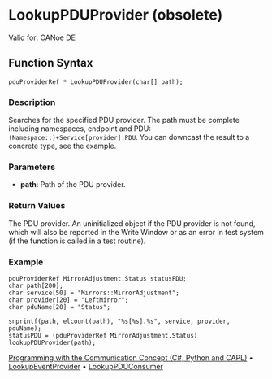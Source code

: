 # LookupPDUProvider (obsolete)

[Valid for](../../../Shared/FeatureAvailability.md): CANoe DE

## Function Syntax

```
pduProviderRef * LookupPDUProvider(char[] path);
```

### Description

Searches for the specified PDU provider. The path must be complete including namespaces, endpoint and PDU: `(Namespace::)+Service[provider].PDU`. You can downcast the result to a concrete type, see the example.

### Parameters

- **path**: Path of the PDU provider.

### Return Values

The PDU provider. An uninitialized object if the PDU provider is not found, which will also be reported in the Write Window or as an error in test system (if the function is called in a test routine).

### Example

```plaintext
pduProviderRef MirrorAdjustment.Status statusPDU;
char path[200];
char service[50] = "Mirrors::MirrorAdjustment";
char provider[20] = "LeftMirror";
char pduName[20] = "Status";

snprintf(path, elcount(path), "%s[%s].%s", service, provider, pduName);
statusPDU = (pduProviderRef MirrorAdjustment.Status) lookupPDUProvider(path);
```

[Programming with the Communication Concept (C#, Python and CAPL)](../../../CANoeCANalyzer/CommunicationConcept/Programming/CCP.md) • [LookupEventProvider](CAPLfunctionLookupEventProvider.md) • [LookupPDUConsumer](CAPLfunctionLookupPDUConsumer.md)
